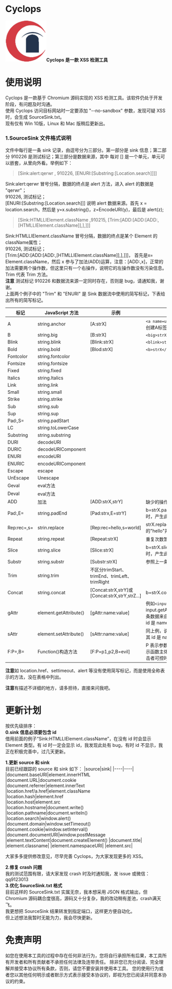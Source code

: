 # Cyclops 

![avatar](cyclops.ico)**Cyclops 是一款 XSS 检测工具** 


# 使用说明
Cyclops 是一款基于 Chromium 源码实现的 XSS 检测工具。该软件仍处于开发阶段，有问题及时沟通。  
使用 Cyclops 访问目标网站时一定要添加 "--no-sandbox" 参数，发现可疑 XSS 时，会生成 SourceSink.txt。  
现有仅有 Win 10版，Linux 和 Mac 版稍后更新出。  
### 1.SourceSink 文件格式说明  
文件中每行是一条 sink 记录，由逗号分为三部分。第一部分是 sink 信息；第二部分 910226 是测试标记；第三部分是数据来源，其中 每对 [] 是一个单元，单元可以嵌套，从里向外看。举例如下：  
>[Sink:alert:qerwr , 910226, [ENURI:[Substring:[Location.search]]]]

 
Sink:alert:qerwr  冒号分隔，数据的终点是 alert 方法，进入 alert 的数据是 "qerwr"；  
910226, 测试标记；  
[ENURI:[Substring:[Location.search]]] 说明 alert 数据来源。首先 x = location.search，然后是 y=x.substring()，z=EncodeURI(y)，最后是 alert(z); 

>[Sink:HTMLLIElement.className ,910215, [Trim:[ADD:[ADD:[ADD:,[HTMLLIElement.className]],],]]]

 
Sink:HTMLLIElement.className  冒号分隔，数据的终点是某个 Element 的 className属性；  
910226, 测试标记；   
[Trim:[ADD:[ADD:[ADD:,[HTMLLIElement.className]],],]]]， 首先是x= Element.className，然后 x 参与了加法(ADD)运算，注意：[ADD:,x]，正常的加法需要两个操作数，但这里只有一个右操作，说明它的左操作数没有污染信息。Trim 代表 Trim 方法。  
**注意** 测试标记 910226 和数据流来源一定同时存在，否则是 bug，请通知我，谢谢。    
上面两个例子中的 "Trim" 和 "ENURI" 是 Sink 数据流中使用的简写标记，下表给出所有的简写标记。

|标记|JavaScript 方法|示例|备注|
|----|----|----|----|
|A|string.anchor|[A:strX]|`<a name=undefined>strX</a>`，使用字符串strX创建A标签|
|B|string.big|[B:strX]|`<big>strX</big>`||
|Blink|string.blink|[Blink:strX]|`<blink>strX</blink>`||
|Bold|string.bold|[Blod:strX]|`<b>strX</b>`||
|Fontcolor|string.fontcolor
|Fontsize|string.fontsize
|Fixed|string.fixed
|Italics|string.Italics
|Link|string.link  
|Small|string.small
|Strike|string.strike
|Sub|string.sub|
|Sup|string.sup|
|Pad:,S=|string.padStart|  
|LC|string.toLowerCase|
|Substring|string.substring|
|DURI|decodeURI|  
|DURIC|decodeURIComponent|  
|ENURI|encodeURI|
|ENURIC|encodeURIComponent|
|Escape|escape|
|UnEscape|Unescape|
|Geval|eval方法|
|Deval|eval方法|
|ADD|加法|[ADD:strX,strY]|缺少的操作数即不存在污染信息|
|Pad:,E=|string.padEnd|[Pad:strx,E=strY]|b=strX.padend(num,strY), b 的值与 strX 不同时，产生此记录。| 
|Rep:rec=,s=|strin.replace|[Rep:rec=hello,s=world]|strX.replace("hello","world"), 查找字符串内的"hello"并替换为"world"|  
|Repeat|string.repeat|[Repeat:strX]|重复次数暂时没记录，后续更新|
|Slice|string.slice|[Slice:strX]|b=strX.slice(i,j)，b的长度大于零且小于strX长度时，产生此记录|
|Substr|string.substr|[Substr:strX]|参照上一条|
|Trim|string.trim|不区分trimStart、trimEnd、trimLeft、trimRight  
|Concat|string.concat|[Concat:strX,strY]或[Concat:strX,strY,strZ...]|b=strX.concat(strY),b=strX.concat(strY,strZ...)      
|gAttr|element.getAttribute()|[gAttr:name:value]|例如`<input id=name value='huidou'/>`，input.getAttribute('value') 会产生此记录,说明此条数据来自某个 Element 的 value 属性，该标签 id 是 name。  
|sAttr|element.setAttribute()|[sAttr:name:value]|同上例，说明向某 Element 的 value 属性写值，其 id 是 name。
|F:P=,B=|Function()构造方法|[F:P=p1,p2,B=evil]|P 表示参数，p1，p2 是两个参数的数据源；B 表示函数主体的数据来源。P 或 B 中的一个项是攻击者可控时产生此条记录。

**注意**如 location.href、settimeout、alert 等没有使用简写标记，而是使用全称表示的方法，没在表格中列出。  

**注意**有描述不详细的地方，请多担待，直接来问我吧。

# 更新计划    
按优先级排序：  
**0.sink 信息必须要包含 id**  
借用前面的例子“Sink:HTMLLIElement.className”，在没有 id 时会显示 Element 类型。有 id 时一定会显示 id，我发现此处有 bug，有时 id 不显示，我正在积极完善中，过几天更新。  

**1.更新 source 和 sink**  
目前已经跟踪的 source 和 sink 如下：
|source|sink|
|----|----|
|document.baseURI|element.innerHTML  
|document.URL|document.cookie   
|document.referrer|element.innerText  
|location.href/a.href|element.className     
|location.hash|element.href   
|location.host|element.src  
|location.hostname|document.write()  
|location.pathname|document.writeln()  
|location.search|window.alert()  
|document.domain|window.setTimeout()  
|document.cookie|window.setInterval()
|document.documentURI|window.postMessage
|element.textContent|document.createElement()
|document.title|
|element.classname|
|element.namespaceURI|
|element.src|

大家多多提供修改意见，尽早完善 Cyclops，为大家发现更多的 XSS。  

**2.修复 crash 问题**  
我的测试范围有限，请大家发现 crash 时及时通知我，发 issue 或微信：qq9123013   
**3.优化 SourceSink.txt 格式**    
目前这样的 SourceSink.txt 实属无奈，我本想采用 JSON 格式输出，但 Chromium 源码耦合度很高，源码又十分复杂，我的改动稍有差池，crash满天飞。  
我更想把 SourceSink 结果转发到指定端口，这样更方便自动化。  
但上述想法我暂时无能为力，我会尽快更新。

# 免责声明

如您在使用本工具的过程中存在任何非法行为，您将自行承担所有后果，本工具所有开发者和所有贡献者不承担任何法律及连带责任。
除非您已充分阅读、完全理解并接受本协议所有条款，否则，请您不要安装并使用本工具。
您的使用行为或者您以其他任何明示或者默示方式表示接受本协议的，即视为您已阅读并同意本协议的约束。

